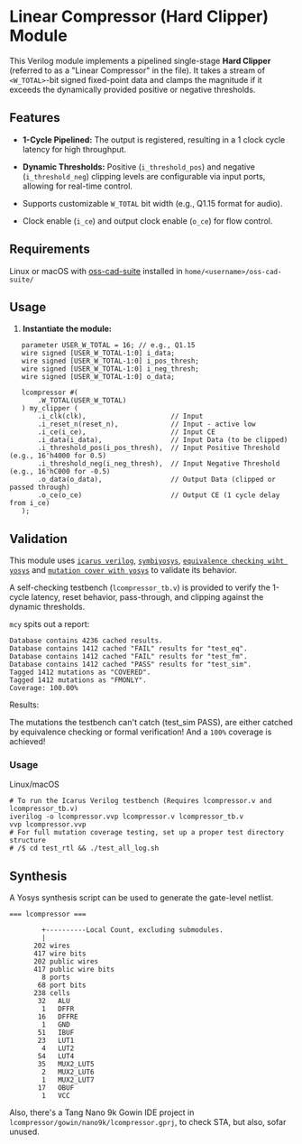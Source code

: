 # Linear Compressor (Hard Clipper) Module

This Verilog module implements a pipelined single-stage **Hard Clipper** (referred to as a "Linear Compressor" in the file). It takes a stream of `<W_TOTAL>`-bit signed fixed-point data and clamps the magnitude if it exceeds the dynamically provided positive or negative thresholds.

## Features

* **1-Cycle Pipelined:** The output is registered, resulting in a 1 clock cycle latency for high throughput.

* **Dynamic Thresholds:** Positive (`i_threshold_pos`) and negative (`i_threshold_neg`) clipping levels are configurable via input ports, allowing for real-time control.

* Supports customizable `W_TOTAL` bit width (e.g., Q1.15 format for audio).

* Clock enable (`i_ce`) and output clock enable (`o_ce`) for flow control.

## Requirements

Linux or macOS with [oss-cad-suite](https://github.com/YosysHQ/oss-cad-suite-build/releases) installed in `home/<username>/oss-cad-suite/`

## Usage

1. **Instantiate the module:**

```
   parameter USER_W_TOTAL = 16; // e.g., Q1.15
   wire signed [USER_W_TOTAL-1:0] i_data;
   wire signed [USER_W_TOTAL-1:0] i_pos_thresh;
   wire signed [USER_W_TOTAL-1:0] i_neg_thresh;
   wire signed [USER_W_TOTAL-1:0] o_data;
   
   lcompressor #(
       .W_TOTAL(USER_W_TOTAL)
   ) my_clipper (
       .i_clk(clk),                     // Input
       .i_reset_n(reset_n),             // Input - active low
       .i_ce(i_ce),                     // Input CE
       .i_data(i_data),                 // Input Data (to be clipped)
       .i_threshold_pos(i_pos_thresh),  // Input Positive Threshold (e.g., 16'h4000 for 0.5)
       .i_threshold_neg(i_neg_thresh),  // Input Negative Threshold (e.g., 16'hC000 for -0.5)
       .o_data(o_data),                 // Output Data (clipped or passed through)
       .o_ce(o_ce)                      // Output CE (1 cycle delay from i_ce)
   );
```

## Validation

This module uses [`icarus verilog`](https://github.com/steveicarus/iverilog), [`symbiyosys`](https://github.com/YosysHQ/sby), [`equivalence checking wiht yosys`](https://github.com/YosysHQ/eqy) and [`mutation cover with yosys`](https://github.com/YosysHQ/mcy) to validate its behavior.

A self-checking testbench (`lcompressor_tb.v`) is provided to verify the 1-cycle latency, reset behavior, pass-through, and clipping against the dynamic thresholds.

`mcy` spits out a report:

```
Database contains 4236 cached results.
Database contains 1412 cached "FAIL" results for "test_eq".
Database contains 1412 cached "FAIL" results for "test_fm".
Database contains 1412 cached "PASS" results for "test_sim".
Tagged 1412 mutations as "COVERED".
Tagged 1412 mutations as "FMONLY".
Coverage: 100.00%
```

Results:

The mutations the testbench can't catch (test_sim PASS), are either catched by equivalence checking or formal verification! And a `100%` coverage is achieved!

### Usage

Linux/macOS

```
# To run the Icarus Verilog testbench (Requires lcompressor.v and lcompressor_tb.v)
iverilog -o lcompressor.vvp lcompressor.v lcompressor_tb.v
vvp lcompressor.vvp
# For full mutation coverage testing, set up a proper test directory structure
# /$ cd test_rtl && ./test_all_log.sh
```

## Synthesis

A Yosys synthesis script can be used to generate the gate-level netlist.

```
=== lcompressor ===

        +----------Local Count, excluding submodules.
        | 
      202 wires
      417 wire bits
      202 public wires
      417 public wire bits
        8 ports
       68 port bits
      238 cells
       32   ALU
        1   DFFR
       16   DFFRE
        1   GND
       51   IBUF
       23   LUT1
        4   LUT2
       54   LUT4
       35   MUX2_LUT5
        2   MUX2_LUT6
        1   MUX2_LUT7
       17   OBUF
        1   VCC
```

Also, there's a Tang Nano 9k Gowin IDE project in `lcompressor/gowin/nano9k/lcompressor.gprj`, to check STA, but also, sofar unused.